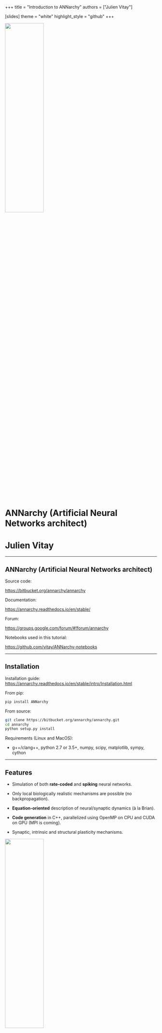 +++
title = "Introduction to ANNarchy"
authors = ["Julien Vitay"]

[slides]
theme = "white"
highlight_style = "github"
+++

<img style="width:40%; min-width:320px" src="img/tuc.png" />

# ANNarchy (Artificial Neural Networks architect)

# Julien Vitay

---

## ANNarchy (Artificial Neural Networks architect)


Source code:

<https://bitbucket.org/annarchy/annarchy>

Documentation:

<https://annarchy.readthedocs.io/en/stable/>

Forum:

<https://groups.google.com/forum/#!forum/annarchy>

Notebooks used in this tutorial:

<https://github.com/vitay/ANNarchy-notebooks>

---

## Installation

Installation guide: <https://annarchy.readthedocs.io/en/stable/intro/Installation.html>

From pip:

```bash
pip install ANNarchy
```

From source:

```bash
git clone https://bitbucket.org/annarchy/annarchy.git
cd annarchy
python setup.py install
```

Requirements (Linux and MacOS):

* g++/clang++, python 2.7 or 3.5+, numpy, scipy, matplotlib, sympy, cython


---

## Features

* Simulation of both **rate-coded** and **spiking** neural networks.

* Only local biologically realistic mechanisms are possible (no backpropagation).

* **Equation-oriented** description of neural/synaptic dynamics (à la Brian).

* **Code generation** in C++, parallelized using OpenMP on CPU and CUDA on GPU (MPI is coming).

* Synaptic, intrinsic and structural plasticity mechanisms.

<img style="width:40%; min-width:320px" src="img/annarchy.svg" />

---

<img style="width:80%; min-width:320px" src="img/annarchy.svg" />

---

## Structure of a script

```python
from ANNarchy import *
setup(dt=1.0)

neuron = Neuron(...) # Create neuron types

stdp = Synapse(...) # Create synapse types for transmission and/or plasticity

pop = Population(1000, neuron) # Create populations of neurons

proj = Projection(pop, pop, 'exc', stdp) # Connect the populations
proj.connect_fixed_probability(weights=0.0, probability=0.1)

compile() # Generate and compile the code

m = Monitor(pop, ['spike']) # Record spikes

simulate(1000.) # Simulate for 1 second

data = m.get('spike') # Retrieve the data and plot it
```

---

# 1 - Rate-coded networks

---

## Example 1 : Echo-State Network

<img style="width:80%; min-width:320px" src="img/rc.jpg" />

---

## Echo-State Network

ESN rate-coded neurons typically follow first-order ODEs:

$$
    \tau \frac{dx(t)}{dt} + x(t) = \sum w^\text{in} \, r^\text{in}(t) + g \, \sum w^\text{rec} \, r(t) + \xi(t)
$$

$$
    r(t) = \tanh(x(t))
$$

```python
from ANNarchy import *

ESN_Neuron = Neuron(
    parameters = """
        tau = 30.0                 # Time constant
        g = 1.0 : population       # Scaling
        noise = 0.01 : population  # Noise amplitude
    """,
    equations="""
        tau * dx/dt + x = sum(in) + g * sum(exc) + noise * Uniform(-1, 1) : init=0.0

        r = tanh(x)
    """
)
```

---

## Parameters

```python
    parameters = """
        tau = 30.0 # Time constant
        g = 1.0 : population # Scaling
        noise = 0.01 : population # Noise amplitude
    """
```

All parameters used in the equations must be declared in the **Neuron** definition.

Parameters can have one value per neuron in the population (default) or be common to all neurons (flag `population` or `projection`).

Parameters and variables are double floats by default, but the type can be specified (`int`, `bool`).

---

## Variables

```python
    equations="""
        tau * dx/dt + x = sum(in) + g * sum(exc) + noise * Uniform(-1, 1) : init=0.0

        r = tanh(x)
    """
```

Variables are evaluated at each time step *in the order of their declaration*, except for coupled ODEs.

Variables can be updated with assignments (`=`, `+=`, etc) or by defining first order ODEs.

The math C library symbols can be used (`tanh`, `cos`, `exp`, etc).

Initial values at $t=0$ can be specified with `init` (default: 0.0).

Lower/higher bounds on the values of the variables can be set with the `min`/`max` flags:

```
r = x : min=0.0 # ReLU
```

Additive noise can be drawn from several distributions, including `Uniform`, `Normal`, `LogNormal`, `Exponential`, `Gamma`...

The output variable of a rate-coded neuron **must** be `r`.

---

## ODEs

First-order ODEs are parsed and manipulated using `sympy`:

```python
    # All equivalent:
    tau * dx/dt + x = 0.0
    tau * dx/dt = - x
    dx/dt = (-x)/tau
```

Several numerical methods are available (<https://annarchy.readthedocs.io/en/stable/manual/NumericalMethods.html>):

* Explicit (forward) Euler (default): `tau * dx/dt + x = 0.0 : init=0.0, explicit`

* Implicit (backward) Euler: `tau * dx/dt + x = 0.0 : init=0.0, implicit`

* Exponential Euler (exact for linear ODE): `tau * dx/dt + x = 0.0 : init=0.0, exponential`

* Midpoint (RK2): `tau * dx/dt + x = 0.0 : init=0.0, midpoint`

* Event-driven (spiking synapses): `tau * dx/dt + x = 0.0 : init=0.0, event-driven`

---

## Coupled ODEs

ODEs are solved concurrently, instead of sequentially for assignments:

```python
# I is updated
I = sum(exc) - sum(inh) + b

# u and v are solved concurrently using the current of I
tau * dv/dt + v = I - u
tau * du/dt + u = v

# r uses the updated value of v
r = tanh(v)
```

The order of the equations therefore matters a lot.

A single variable can only be updated once in the `equations` field.

---

## Populations

Populations are creating by specifying a number of neurons and a neuron type:

```python
pop = Population(1000, ESN_Neuron)
```

For visualization purposes or when using convolutional layers, a tuple geometry can be passed instead of the size:

```python
pop = Population((100, 100), ESN_Neuron)
```

All parameters and variables become attributes of the population (read and write) as numpy arrays:

```python
pop.tau = np.linspace(20.0, 40.0, 1000)
pop.r = np.tanh(pop.v)
```

Single neurons can be individually modified, if the `population` flag was not set:

```python
pop[10].r = 1.0
```

Slices of populations are called `PopulationView` and can be addressed separately:

```python
pop = Population(1000, ESN_Neuron)
E = pop[:800]
I = pop[800:]
```

---

## Projections

Projections link two populations (or views) in a uni-directional way.

```python
proj_exc = Projection(E, pop, 'exc')
proj_inh = Projection(I, pop, 'inh')
```

Each target (`'exc', 'inh', 'AMPA', 'NMDA', 'GABA'`) can be defined as needed and will be treated differently by the post-synaptic neurons.

The weighted sum of inputs for a specific target is accessed in the equations by `sum(target)`:

```python
    equations="""
        tau * dx/dt + x = sum(exc) - sum(inh)

        r = tanh(x)
    """
```

It is therefore possible to model modulatory effects, divisive inhibition, etc.

---

## Connection methods

Projections must be populated with a connectivity matrix (who is connected to who), a weight `w` and optionally a delay `d` (uniform or variable).

Several patterns are predefined:

```python
proj.connect_all_to_all(weights=Normal(0.0, 1.0), delays=2.0, allow_self_connections=False)
proj.connect_one_to_one(weights=1.0, delays=Uniform(1.0, 10.0))
proj.connect_fixed_number_pre(number=20, weights=1.0)
proj.connect_fixed_number_post(number=20, weights=1.0)
proj.connect_fixed_probability(probability=0.2, weights=1.0)
proj.connect_gaussian(amp=1.0, sigma=0.2, limit=0.001)
proj.connect_dog(amp_pos=1.0, sigma_pos=0.2, amp_neg=0.3, sigma_neg=0.7, limit=0.001)
```

But you can also load Numpy arrays or Scipy sparse matrices. Example for synfire chains:

```python
w = np.array([[None]*pre.size]*post.size)
for i in range(post.size):
    w[i, (i-1)%pre.size] = 1.0
proj.connect_from_matrix(w)

w = lil_matrix((pre.size, post.size))
for i in range(pre.size):
    w[pre.size, (i+1)%post.size] = 1.0
proj.connect_from_sparse(w)
```

---

## Compiling and running the simulation

Once all populations and projections are created, you have to generate to the C++ code and compile it:

```python
compile()
```

You can now manipulate all parameters/variables from Python thanks to the Cython bindings.

A simulation is simply run for a fixed duration with:

```python
simulate(1000.) # 1 second
```

You can also run a simulation until a criteria is filled, check:

<https://annarchy.readthedocs.io/en/stable/manual/Simulation.html#early-stopping>

---

## Monitoring

By default, a simulation is run in C++ without interaction with Python.

You may want to record some variables (neural or synaptic) during the simulation with a `Monitor`:

```python
m = Monitor(pop, ['v', 'r'])
n = Monitor(proj, ['w'])
```

After the simulation, you can retrieve the recordings with:

```python
recorded_v = m.get('v')
recorded_r = m.get('r')
recorded_w = n.get('w')
```

Warning: calling `get()` flushes the array.

Warning: recording projections can quickly fill up the RAM (see Dendrites).

---

# Example 1: Echo-State Network

Link to the Jupyter notebook on github: [RC.ipynb](https://github.com/vitay/ANNarchy-notebooks/blob/master/notebooks/RC.ipynb)

<img style="width:80%; min-width:320px" src="img/rc.jpg" />


---

# 2 - Spiking networks

---

## Spiking neurons

Spiking neurons must also define two additional fields:

* `spike`: condition for emitting a spike.

* `reset`: what happens after a spike is emitted (at the start of the refractory period).

A refractory period in ms can also be specified.

Example of the Leaky Integrate-and-Fire:

```python
LIF = Neuron(
    parameters="""
        tau = 20.
        E_L = -70.
        v_T = 0.
        v_r = -58.
        I = 50.0
    """,
    equations="""
        tau * dv/dt = (E_L - v) + I : init=E_L     
    """,
    spike=" v >= v_T ",
    reset=" v = v_r ",
    refractory = 2.0
)
```

---

## Conductances / currents

A pre-synaptic spike arriving to a spiking neuron increase the conductance `g_target` (e.g. `g_exc` or `g_inh`, depending on the projection).

```python
LIF = Neuron(
    parameters="...",
    equations="""
        tau * dv/dt = (E_L - v) + g_exc - g_inh   
    """,
    spike=" v >= v_T ",
    reset=" v = v_r ",
    refractory = 2.0
)
```

Each spike increments `g_target` from the synaptic efficiency `w` of the corresponding synapse.

```
g_target += w
```

This defines an instantaneous model of synaptic transmission.

---

## Conductances / currents

For **exponentially-decreasing** or **alpha-shaped** synapses, ODEs have to be introduced for the conductance/current.

The exponential numerical method should be preferred, as integration is exact.

```python
LIF = Neuron(
    parameters="...",
    equations="""
        tau * dv/dt = (E_L - v) + g_exc + alpha_exc # exponential or alpha

        tau_exc * dg_exc/dt = - g_exc : exponential

        tau_exc * dalpha_exc/dt = exp((tau_exc - dt/2.0)/tau_exc) * g_exc
                                                        - alpha_exc  : exponential
    """,
    spike=" v >= v_T ",
    reset=" v = v_r ",
    refractory = 2.0
)
```

---

## Conductances / currents


<img style="width:50%; min-width:320px" src="img/synaptictransmission.png" />


---

## Example 2: AdEx - Adaptive exponential neuron

Link to the Jupyter notebook on github: [AdEx.ipynb](https://github.com/vitay/ANNarchy-notebooks/blob/master/notebooks/AdEx.ipynb)

$$
    \tau \, \frac{dv}{dt} = (E_L - v) + \delta_T \, \exp \frac{v-v_T}{\delta_T} + I - w
$$
$$
    \tau_w \, \frac{dw}{dt} =  a \, (v - E_L) - w
$$

```python
AdEx = Neuron(
    parameters="""
        tau = 20.
        E_L = -70.
        v_T = -50. ; v_r = -58.
        delta_T = 2.0
        a = 0.2 ; b = 0.
        tau_w = 30.
        I = 50.0
    """,
    equations="""
        tau * dv/dt = (E_L - v) + delta_T * exp((v-v_T)/delta_T) + I - w : init=E_L     
        tau_w * dw/dt = a * (v - E_L) - w  : init=0.0
    """,
    spike=" v >= 0.0 ",
    reset=" v = v_r ; w += b ",
    refractory = 2.0
)
```

---

# 3 - Synaptic plasticity

---

## Rate-coded synapses : Intrator & Cooper BCM learning rule

Synapses can also implement equations that will be evaluated after each neural update.

```python
IBCM = Synapse(
    parameters = """
        eta = 0.01 : projection
        tau = 2000.0 : projection
    """,
    equations = """
        tau * dtheta/dt + theta = post.r^2 : postsynaptic, exponential

        dw/dt = eta * post.r * (post.r - theta) * pre.r : min=0.0, explicit
    """,
    psp = " w * pre.r"
)
```

The synaptic efficiency (weight) must be `w`.

Each synapse can access pre- and post-synaptic variables with `pre.` and `post.`.

The `postsynaptic` flag allows to do computations only once per post-synaptic neurons.

`psp` optionally defines what will be summed by the post-synaptic neuron (e.g. `psp = "w * log(pre.r)"`).

---

## Plastic projections

The synapse type just has to be passed to the Projection:

```python
proj = Projection(inp, pop, 'exc', IBCM)
```

Synaptic variables can be accessed as lists of lists for the whole projection:

```python
proj.w
proj.theta
```

or for a single post-synaptic neuron (`Dendrite`):

```python
proj[10].w
```

---

## Example 3: Miconi's reward modulated RC network

Link to the Jupyter notebook on github: [Miconi.ipynb](https://github.com/vitay/ANNarchy-notebooks/blob/master/notebooks/Miconi.ipynb)

<img style="width:70%; min-width:320px" src="img/miconi.png" />

---

## Spiking synapses : Example of Short-term plasticity (STP)

Spiking synapses can define a `pre_spike` field, defining what happens when a pre-synaptic spike arrives at the synapse.

`g_target` is an alias for the corresponding post-synaptic conductance: it will be replaced by `g_exc` or `g_inh` depending on how the synapse is used.

By default, a pre-synaptic spike increments the post-synaptic conductance from `w`: `g_target += w`

```python
STP = Synapse(
    parameters = """
        tau_rec = 100.0 : projection
        tau_facil = 0.01 : projection
        U = 0.5
    """,
    equations = """
        dx/dt = (1 - x)/tau_rec : init = 1.0, event-driven
        du/dt = (U - u)/tau_facil : init = 0.5, event-driven
    """,
    pre_spike="""
        g_target += w * u * x
        x *= (1 - u)
        u += U * (1 - u)
    """
)
```

---

## Spiking synapses : Example of Spike-Timing Dependent plasticity (STDP)

`post_spike` similarly defines what happens when a post-synaptic spike is emitted.

```python
STDP = Synapse(
    parameters = """
        tau_plus = 20.0 : projection ; tau_minus = 20.0 : projection
        A_plus = 0.01 : projection   ; A_minus = 0.01 : projection
        w_min = 0.0 : projection     ; w_max = 1.0 : projection
    """,
    equations = """
        tau_plus  * dx/dt = -x : event-driven # pre-synaptic trace
        tau_minus * dy/dt = -y : event-driven # post-synaptic trace
    """,
    pre_spike="""
        g_target += w
        x += A_plus * w_max
        w = clip(w + y, w_min , w_max)
    """,
    post_spike="""
        y -= A_minus * w_max
        w = clip(w + x, w_min , w_max)
    """)
```
---


## Spiking synapses : Example of Spike-Timing Dependent plasticity (STDP)

<img style="width:70%; min-width:320px" src="img/stdp.png" />



---

## And much more...

* Standard populations (`SpikeSourceArray`, `TimedArray`, `PoissonPopulation`, `HomogeneousCorrelatedSpikeTrains`), OpenCV bindings.

* Standard neurons:

    * LeakyIntegrator, Izhikevich, IF_curr_exp, IF_cond_exp, IF_curr_alpha, IF_cond_alpha, HH_cond_exp, EIF_cond_exp_isfa_ista, EIF_cond_alpha_isfa_ista

* Standard synapses:

    * Hebb, Oja, IBCM, STP, STDP

* Parallel simulations with `parallel_run`.

* Convolutional and pooling layers.

* Hybrid rate-coded / spiking networks.

* Structural plasticity.

RTFD: <https://annarchy.readthedocs.io>
